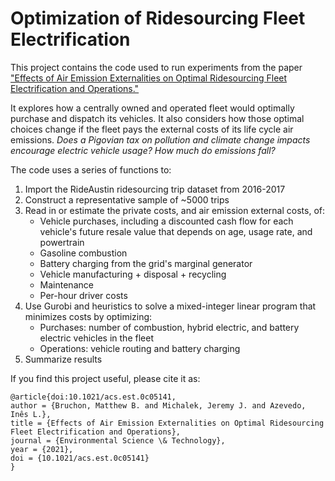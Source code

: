 # Optimization of Ridesourcing Fleet Electrification

This project contains the code used to run experiments from the paper ["Effects of Air Emission Externalities on Optimal Ridesourcing Fleet Electrification and Operations."](https://pubs.acs.org/doi/pdf/10.1021/acs.est.0c05141)

It explores how a centrally owned and operated fleet would optimally purchase and dispatch its vehicles. It also considers how those optimal choices change if the fleet pays the external costs of its life cycle air emissions. *Does a Pigovian tax on pollution and climate change impacts encourage electric vehicle usage? How much do emissions fall?*

The code uses a series of functions to:
1. Import the RideAustin ridesourcing trip dataset from 2016-2017
2. Construct a representative sample of ~5000 trips
3. Read in or estimate the private costs, and air emission external costs, of:
    + Vehicle purchases, including a discounted cash flow for each vehicle's future resale value that depends on age, usage rate, and powertrain
    + Gasoline combustion
    + Battery charging from the grid's marginal generator
    + Vehicle manufacturing + disposal + recycling
    + Maintenance
    + Per-hour driver costs
4. Use Gurobi and heuristics to solve a mixed-integer linear program that minimizes costs by optimizing:
    + Purchases: number of combustion, hybrid electric, and battery electric vehicles in the fleet
    + Operations: vehicle routing and battery charging
5. Summarize results

If you find this project useful, please cite it as:
```
@article{doi:10.1021/acs.est.0c05141,
author = {Bruchon, Matthew B. and Michalek, Jeremy J. and Azevedo, Inês L.},
title = {Effects of Air Emission Externalities on Optimal Ridesourcing Fleet Electrification and Operations},
journal = {Environmental Science \& Technology},
year = {2021},
doi = {10.1021/acs.est.0c05141}
}
```

